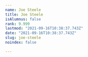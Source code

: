 ```yaml
---
name: Joe Steele
title: Joe Steele
isAlumnus: false
rank: 9.999
lastmod: "2021-09-16T10:38:37.743Z"
date: "2021-09-16T10:38:37.743Z"
slug: joe-steele
noindex: false

---
```

